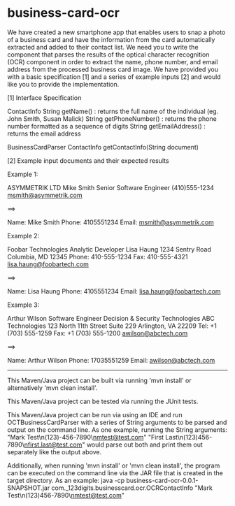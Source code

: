 # business-card-ocr

We have created a new smartphone app that enables users to snap a photo of a business card and have the information from the card automatically extracted and added to their contact list. We need you to write the component that parses the results of the optical character recognition (OCR) component in order to extract the name, phone number, and email address from the processed business card image. We have provided you with a basic specification [1] and a series of example inputs [2] and would like you to provide the implementation.

[1] Interface Specification

ContactInfo
    String getName() : returns the full name of the individual (eg. John Smith, Susan Malick)
    String getPhoneNumber() : returns the phone number formatted as a sequence of digits
    String getEmailAddress() : returns the email address

BusinessCardParser
    ContactInfo getContactInfo(String document)

[2] Example input documents and their expected results

Example 1:

ASYMMETRIK LTD
Mike Smith
Senior Software Engineer
(410)555-1234
msmith@asymmetrik.com

==>

Name: Mike Smith
Phone: 4105551234
Email: msmith@asymmetrik.com

Example 2:

Foobar Technologies
Analytic Developer
Lisa Haung
1234 Sentry Road
Columbia, MD 12345
Phone: 410-555-1234
Fax: 410-555-4321
lisa.haung@foobartech.com

==>

Name: Lisa Haung
Phone: 4105551234
Email: lisa.haung@foobartech.com

Example 3:

Arthur Wilson
Software Engineer
Decision & Security Technologies
ABC Technologies
123 North 11th Street
Suite 229
Arlington, VA 22209
Tel: +1 (703) 555-1259
Fax: +1 (703) 555-1200
awilson@abctech.com

==>

Name: Arthur Wilson
Phone: 17035551259
Email: awilson@abctech.com

--------------------------------------------------------------

This Maven/Java project can be built via running 'mvn install' or alternatively 'mvn clean install'.

This Maven/Java project can be tested via running the JUnit tests.

This Maven/Java project can be run via using an IDE and run OCTBusinessCardParser with a series of String arguments to be parsed and output on the command line. As one example, running the String arguments: "Mark Test\n(123)-456-7890\nmtest@test.com" "First Last\n(123)456-7890\nfirst.last@test.com" would parse out both and print them out separately like the output above.

Additionally, when running 'mvn install' or 'mvn clean install', the program can be executed on the command line via the JAR file that is created in the target directory. As an example:
java -cp business-card-ocr-0.0.1-SNAPSHOT.jar com._123digits.businesscard.ocr.OCRContactInfo "Mark Test\n(123)456-7890\nmtest@test.com"